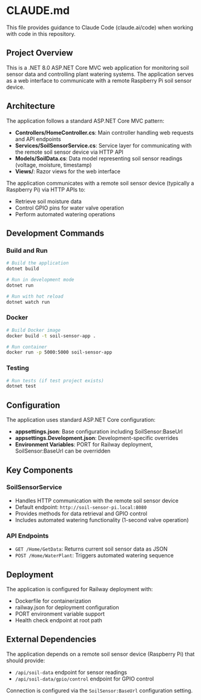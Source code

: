 # CLAUDE.md

This file provides guidance to Claude Code (claude.ai/code) when working with code in this repository.

## Project Overview

This is a .NET 8.0 ASP.NET Core MVC web application for monitoring soil sensor data and controlling plant watering systems. The application serves as a web interface to communicate with a remote Raspberry Pi soil sensor device.

## Architecture

The application follows a standard ASP.NET Core MVC pattern:

- **Controllers/HomeController.cs**: Main controller handling web requests and API endpoints
- **Services/SoilSensorService.cs**: Service layer for communicating with the remote soil sensor device via HTTP API
- **Models/SoilData.cs**: Data model representing soil sensor readings (voltage, moisture, timestamp)
- **Views/**: Razor views for the web interface

The application communicates with a remote soil sensor device (typically a Raspberry Pi) via HTTP APIs to:
- Retrieve soil moisture data
- Control GPIO pins for water valve operation
- Perform automated watering operations

## Development Commands

### Build and Run
```bash
# Build the application
dotnet build

# Run in development mode
dotnet run

# Run with hot reload
dotnet watch run
```

### Docker
```bash
# Build Docker image
docker build -t soil-sensor-app .

# Run container
docker run -p 5000:5000 soil-sensor-app
```

### Testing
```bash
# Run tests (if test project exists)
dotnet test
```

## Configuration

The application uses standard ASP.NET Core configuration:

- **appsettings.json**: Base configuration including SoilSensor:BaseUrl
- **appsettings.Development.json**: Development-specific overrides
- **Environment Variables**: PORT for Railway deployment, SoilSensor:BaseUrl can be overridden

## Key Components

### SoilSensorService
- Handles HTTP communication with the remote soil sensor device
- Default endpoint: `http://soil-sensor-pi.local:8080`
- Provides methods for data retrieval and GPIO control
- Includes automated watering functionality (1-second valve operation)

### API Endpoints
- `GET /Home/GetData`: Returns current soil sensor data as JSON
- `POST /Home/WaterPlant`: Triggers automated watering sequence

## Deployment

The application is configured for Railway deployment with:
- Dockerfile for containerization
- railway.json for deployment configuration
- PORT environment variable support
- Health check endpoint at root path

## External Dependencies

The application depends on a remote soil sensor device (Raspberry Pi) that should provide:
- `/api/soil-data` endpoint for sensor readings
- `/api/soil-data/gpio/control` endpoint for GPIO control

Connection is configured via the `SoilSensor:BaseUrl` configuration setting.